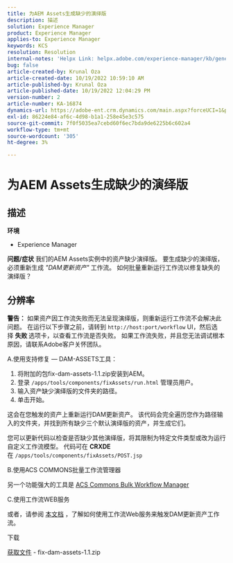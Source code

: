 ```yaml
---
title: 为AEM Assets生成缺少的演绎版
description: 描述
solution: Experience Manager
product: Experience Manager
applies-to: Experience Manager
keywords: KCS
resolution: Resolution
internal-notes: 'Helpx Link: helpx.adobe.com/experience-manager/kb/generating-the-missing-renditions-for-aem-assets.html'
bug: false
article-created-by: Krunal Oza
article-created-date: 10/19/2022 10:59:10 AM
article-published-by: Krunal Oza
article-published-date: 10/19/2022 12:04:29 PM
version-number: 2
article-number: KA-16874
dynamics-url: https://adobe-ent.crm.dynamics.com/main.aspx?forceUCI=1&pagetype=entityrecord&etn=knowledgearticle&id=3bcd410e-9d4f-ed11-bba2-00224808679b
exl-id: 86224e84-af6c-4d98-b1a1-258e45e3c575
source-git-commit: 7f0f5035ea7cebd60f6ec7bda9de6225b6c602a4
workflow-type: tm+mt
source-wordcount: '305'
ht-degree: 3%

---
```


# 为AEM Assets生成缺少的演绎版

## 描述

<b>环境</b>
- Experience Manager



<b>问题/症状</b>
我们的AEM Assets实例中的资产缺少演绎版。 要生成缺少的演绎版，必须重新生成 *&quot;DAM更新资产&quot;* 工作流。 如何批量重新运行工作流以修复缺失的演绎版？


## 分辨率


<b>警告：</b> 如果资产因工作流失败而无法呈现演绎版，则重新运行工作流不会解决此问题。 在运行以下步骤之前，请转到 `http://host:port/workflow` UI，然后选择 <b>失败 </b>选项卡，以查看工作流是否失败。 如果工作流失败，并且您无法调试根本原因，请联系Adobe客户关怀团队。

A.使用支持修复 — DAM-ASSETS工具：

1. 将附加的包fix-dam-assets-1.1.zip安装到AEM。
2. 登录 `/apps/tools/components/fixAssets/run.html` 管理员用户。
3. 输入资产缺少演绎版的文件夹的路径。
4. 单击开始。


这会在您触发的资产上重新运行DAM更新资产。 该代码会完全遍历您作为路径输入的文件夹，并找到所有缺少三个默认演绎版的资产，并生成它们。

您可以更新代码以检查是否缺少其他演绎版，将其限制为特定文件类型或改为运行自定义工作流模型。 代码可在 <b>CRXDE </b>在 `/apps/tools/components/fixAssets/POST.jsp`



B.使用ACS COMMONS批量工作流管理器

另一个功能强大的工具是 [ACS Commons Bulk Workflow Manager](https://adobe-consulting-services.github.io/acs-aem-commons/features/bulk-workflow-manager/index.html)



C.使用工作流WEB服务

或者，请参阅 [本文档](https://helpx.adobe.com/experience-manager/6-2/sites/developing/using/wf-program-interaction.html#Creating,%20Reading%20or%20Deleting%20Workflow%20Models) ，了解如何使用工作流Web服务来触发DAM更新资产工作流。

下载

[获取文件](https://helpx.adobe.com/content/dam/help/en/experience-manager/kb/generating-the-missing-renditions-for-aem-assets/_jcr_content/main-pars/download_section/download-1/fix-dam-assets-11.zip "fix-dam-assets-1.1.zip") - fix-dam-assets-1.1.zip
